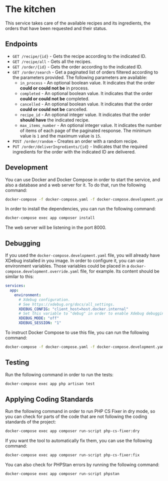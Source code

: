 # The kitchen

This service takes care of the available recipes and its ingredients, the orders that have been requested and their
status.

## Endpoints

- `GET /recipe/{id}` - Gets the recipe according to the indicated ID.
- `GET /recipe/all` - Gets all the recipes.
- `GET /order/{id}` - Gets the order according to the indicated ID.
- `GET /order/search` - Get a paginated list of orders filtered according to the parameters provided. The following
  parameters are available:
    - `in_process` - An optional boolean value. It indicates that the order **could or could not be** in process.
    - `completed` - An optional boolean value. It indicates that the order **could or could not be** completed.
    - `cancelled` - An optional boolean value. It indicates that the order **could or could not be** cancelled.
    - `recipe_id` - An optional integer value. It indicates that the order **should have** the indicated recipe.
    - `max_items_number` - An optional integer value. It indicates the number of items of each page of the paginated
      response. The minimum value is `1` and the maximum value is `15`.
- `POST /order/random` - Creates an order with a random recipe.
- `PUT /order/deliverIngredients/{id}` - Indicates that the required ingredients for the order with the indicated ID are
  delivered.

## Development

You can use Docker and Docker Compose in order to start the service, and also a database and a web server for it. To do
that, run the following command:

```bash
docker-compose -f docker-compose.yaml -f docker-compose.development.yaml up -d
```

In order to install the dependencies, you can run the following command:

```bash
docker-compose exec app composer install
```

The web server will be listening in the port 8000.

## Debugging

If you used the `docker-compose.development.yaml` file, you will already have XDebug installed in you image. In order to
configure it, you can use environment variables. Those variables could be placed in
a `docker-compose.development.override.yaml` file, for example. Its content should be similar to this:

```yaml
services:
  app:
    environment:
      # Xdebug configuration.
      # See https://xdebug.org/docs/all_settings.
      XDEBUG_CONFIG: "client_host=host.docker.internal"
      # Set this variable to "debug" in order to enable Xdebug debugging.
      XDEBUG_MODE: "off"
      XDEBUG_SESSION: "1"
```

To instruct Docker Compose to use this file, you can run the following command:

```bash
docker-compose -f docker-compose.yaml -f docker-compose.development.yaml -f docker-compose.development.override.yaml up -d
```

## Testing

Run the following command in order to run the tests:

```bash
docker-compose exec app php artisan test
```

## Applying Coding Standards

Run the following command in order to run PHP CS Fixer in dry mode, so you can check for parts of the code that are not
following the coding standards of the project:

```bash
docker-compose exec app composer run-script php-cs-fixer:dry
```

If you want the tool to automatically fix them, you can use the following command:

```bash
docker-compose exec app composer run-script php-cs-fixer:fix
```

You can also check for PHPStan errors by running the following command:

```bash
docker-compose exec app composer run-script phpstan
```
